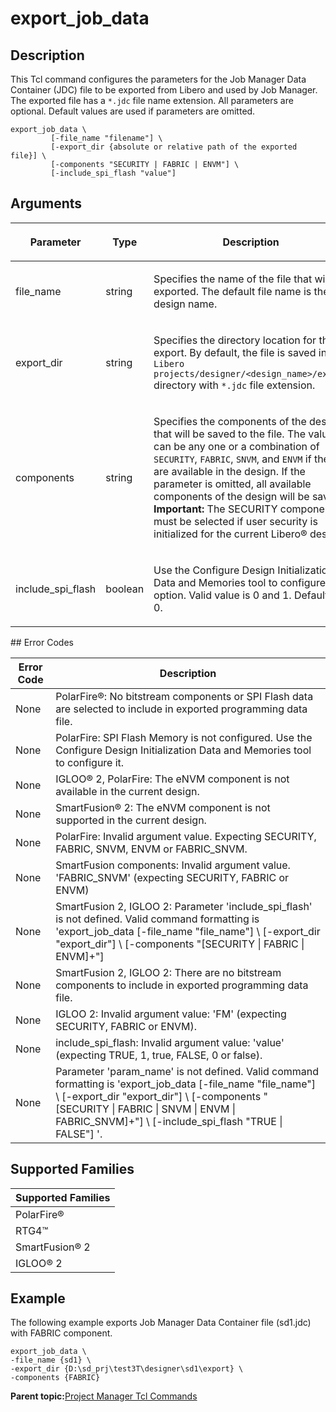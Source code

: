 # export\_job\_data

## Description

This Tcl command configures the parameters for the Job Manager Data Container \(JDC\) file to be exported from Libero and used by Job Manager. The exported file has a `*.jdc` file name extension. All parameters are optional. Default values are used if parameters are omitted.

```
export_job_data \
         [-file_name "filename"] \
         [-export_dir {absolute or relative path of the exported file}] \
         [-components "SECURITY | FABRIC | ENVM"] \
         [-include_spi_flash "value"]
```

## Arguments

<table id="GUID-6146CC97-CA35-4788-80F9-41907FB68418"><thead><tr><th>

Parameter

</th><th>

Type

</th><th>

Description

</th></tr></thead><tbody><tr><td>

file\_name

</td><td>

string

</td><td>

Specifies the name of the file that will be exported. The default file name is the design name.

</td></tr><tr><td>

export\_dir

</td><td>

string

</td><td>

Specifies the directory location for the export. By default, the file is saved in the `Libero projects/designer/<design_name>/export` directory with `*.jdc` file extension.

</td></tr><tr><td>

components

</td><td>

string

</td><td>

Specifies the components of the design that will be saved to the file. The value can be any one or a combination of `SECURITY`, `FABRIC`, `SNVM`, and `ENVM` if they are available in the design. If the parameter is omitted, all available components of the design will be saved. **Important:** The SECURITY component must be selected if user security is initialized for the current Libero® design.

</td></tr><tr><td>

include\_spi\_flash

</td><td>

boolean

</td><td>

Use the Configure Design Initialization Data and Memories tool to configure this option. Valid value is 0 and 1. Default is 0.

</td></tr></tbody>
</table>## Error Codes

|Error Code|Description|
|----------|-----------|
|None|PolarFire®: No bitstream components or SPI Flash data are selected to include in exported programming data file.|
|None|PolarFire: SPI Flash Memory is not configured. Use the Configure Design Initialization Data and Memories tool to configure it.|
|None|IGLOO® 2, PolarFire: The eNVM component is not available in the current design.|
|None|SmartFusion® 2: The eNVM component is not supported in the current design.|
|None|PolarFire: Invalid argument value. Expecting SECURITY, FABRIC, SNVM, ENVM or FABRIC\_SNVM.|
|None|SmartFusion components: Invalid argument value. 'FABRIC\_SNVM' \(expecting SECURITY, FABRIC or ENVM\)|
|None|SmartFusion 2, IGLOO 2: Parameter 'include\_spi\_flash' is not defined. Valid command formatting is 'export\_job\_data \[-file\_name "file\_name"\] \\ \[-export\_dir "export\_dir"\] \\ \[-components "\[SECURITY \| FABRIC \| ENVM\]+"\]|
|None|SmartFusion 2, IGLOO 2: There are no bitstream components to include in exported programming data file.|
|None|IGLOO 2: Invalid argument value: 'FM' \(expecting SECURITY, FABRIC or ENVM\).|
|None|include\_spi\_flash: Invalid argument value: 'value' \(expecting TRUE, 1, true, FALSE, 0 or false\).|
|None|Parameter 'param\_name' is not defined. Valid command formatting is 'export\_job\_data \[-file\_name "file\_name"\] \\ \[-export\_dir "export\_dir"\] \\ \[-components "\[SECURITY \| FABRIC \| SNVM \| ENVM \| FABRIC\_SNVM\]+"\] \\ \[-include\_spi\_flash "TRUE \| FALSE"\] '.|

## Supported Families

|Supported Families|
|------------------|
|PolarFire®|
|RTG4™|
|SmartFusion® 2|
|IGLOO® 2|

## Example

The following example exports Job Manager Data Container file \(sd1.jdc\) with FABRIC component.

```
export_job_data \ 
-file_name {sd1} \
-export_dir {D:\sd_prj\test3T\designer\sd1\export} \
-components {FABRIC}
```

**Parent topic:**[Project Manager Tcl Commands](GUID-CE445F8D-419D-434B-9288-A0005F280E89.md)

